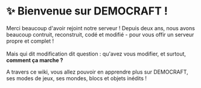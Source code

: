 # ✨ Bienvenue sur DEMOCRAFT !

Merci beaucoup d'avoir rejoint notre serveur ! Depuis deux ans, nous avons beaucoup contruit, reconstruit, codé et modifié - pour vous offir un serveur propre et complet !\
\
Mais qui dit modification dit question : qu'avez vous modifier, et surtout, **comment ça marche ?**

A travers ce wiki, vous allez pouvoir en apprendre plus sur DEMOCRAFT, ses modes de jeux, ses mondes, blocs et objets inédits !
